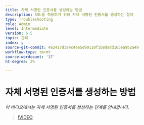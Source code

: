 ```yaml
---
title: 자체 서명된 인증서를 생성하는 방법
description: SSL을 적용하기 위해 자체 서명된 인증서를 생성하는 절차
type: Troubleshooting
role: Admin
level: Intermediate
version: 6.5
topic: 관리
index: y
source-git-commit: 462417d384c4aa5d99110f1b8dadd165ea9b2a49
workflow-type: tm+mt
source-wordcount: '37'
ht-degree: 2%

---
```



# 자체 서명된 인증서를 생성하는 방법

*이 비디오에서는 자체 서명된 인증서를 생성하는 단계를 안내합니다.*

>[!VIDEO](https://video.tv.adobe.com/v/335539?quality=9&learn=on)
